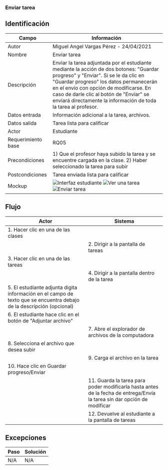 ### Enviar tarea
## Identificación 

| Campo | Información |
|-------|-------|
| Autor | Miguel Angel Vargas Pérez - 24/04/2021 |
| Nombre | Enviar tarea |
| Descripción | Enviar la tarea adjuntada por el estudiante mediante la acción de dos botones: "Guardar progreso" y "Enviar". Si se le da clic en "Guardar progreso" los datos permanecerán en el envío con opción de modificarse. En caso de darle clic al botón de "Enviar" se enviará directamente la información de toda la tarea al profesor.|
| Datos entrada | Información adicional a la tarea, archivos. |
| Datos salida | Tarea lista para calificar |
| Actor | Estudiante |
| Requerimiento base | RQ05 |
| Precondiciones | 1) Que el profesor haya subido la tarea y se encuentre cargada en la clase.  2) Haber seleccionado la tarea para subir  |
| Postcondiciones | Tarea enviada lista para calificar |
| Mockup | ![Interfaz estudiante](https://user-images.githubusercontent.com/79241017/117560134-bfff8b80-b050-11eb-84eb-5c5c0de94254.png) ![Ver una tarea](https://user-images.githubusercontent.com/79241017/117560165-fdfcaf80-b050-11eb-84bc-cd9bf9f98a67.png) ![Enviar tarea](https://user-images.githubusercontent.com/79241017/115975527-2d78cb80-a52b-11eb-8cf3-3d579b82ee5e.png) |

## Flujo
| Actor | Sistema |
|-------|-------|
| 1. Hacer clic en una de las clases |  |
|  | 2. Dirigir a la pantalla de tareas |
| 3. Hacer clic en una de las tareas |  |
|  | 4. Dirigir a la pantalla dentro de la tarea |
| 5. El estudiante adjunta digita información en el campo de texto que se encuentra debajo de la descripción (opcional)  |  |
| 6. El estudiante hace clic en el botón de "Adjuntar archivo"  |  |
|  | 7. Abre el explorador de archivos de la computadora |
| 8. Selecciona el archivo que desea subir  |  |
|  | 9. Carga el archivo en la tarea |
| 10. Hace clic en Guardar progreso/Enviar |  |
|  | 11. Guarda la tarea para poder modificarla hasta antes de la fecha de entrega/Envía la tarea sin dar opción de modificar |
|  | 12. Devuelve al estudiante a la pantalla de tareas |


## Excepciones
| Paso | Solución |
|-------|-------|
| N/A | N/A |

